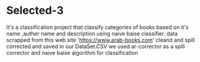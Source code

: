 # Selected-3

It's a classification project that classify categories of books  based on it's name ,auther name and description using naive baise classifier.
data scrapped from this web site 'https://www.arab-books.com' cleand and spill corrected and saved in our DataSet.CSV 
we used ar-corrector as a spill corrector and naive baise algorithm for classification
